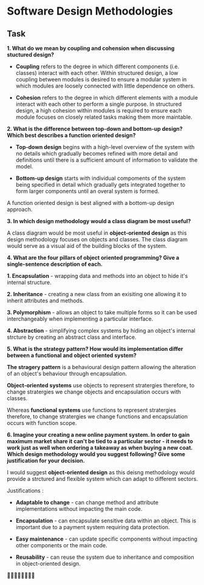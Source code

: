 # Software Design Methodologies

## Task

**1. What do we mean by coupling and cohension when discussing stuctured design?**

- **Coupling** refers to the degree in which different components (i.e. classes) interact with each other.
Within structured design, a low coupling between modules is desired to ensure a modular system in which modules are loosely connected with little dependence on others.

- **Cohesion** refers to the degree in which different elements with a module interact with each other to perform a single purpose.
In structured design, a high cohesion within modules is required to ensure each module focuses on closely related tasks making them more maintable.


**2. What is the difference between top-down and bottom-up design? Which best describes a function oriented design?**

- **Top-down design** begins with a high-level overview of the system with no details which gradually becomes refined with more detail and definitions until there is a sufficient amount of information to validate the model.

- **Bottom-up design** starts with individual compoments of the system being specified in detail which gradually gets integrated together to form larger components until an overal system is formed.

A function oriented design is best aligned with a bottom-up design approach.


**3. In which design methodology would a class diagram be most useful?**

A class diagram would be most useful in **object-oriented design** as this design methodology focuses on objects and classes. The class diagram would serve as a visual aid of the building blocks of the system.


**4. What are the four pillars of object oriented programming? Give a single-sentence description of each.**

**1. Encapsulation** - wrapping data and methods into an object to hide it's internal structure.

**2. Inheritance** - creating a new class from an exisiting one allowing it to inherit attributes and methods. 

**3. Polymorphism** - allows an object to take multiple forms so it can be used interchangeably when implementing a particular interface.

**4. Abstraction** - simplifying complex systems by hiding an object's internal strcture by creating an abstract class and interface.


**5. What is the strategy pattern? How would its implementation differ between a functional and object oriented system?**

**The stragery pattern** is a behavioural design pattern allowing the alteration of an object's behaviour through encapsulation.

**Object-oriented systems** use objects to represent stratergies therefore, to change stratergies we change objects and encapsulation occurs with classes.

Whereas **functional systems** use functions to represent stratergies therefore, to change stratergies we change functions and encapsulation occurs with function scope.


**6. Imagine your creating a new online payment system. In order to gain maximum market share it can't be tied to a particular sector - it needs to work just as well when ordering a takeaway as when buying a new coat. Which design methodology would you suggest following? Give some justification for your decision.**

I would suggest **object-oriented design** as this deisng methodology would provide a strctured and flexible system which can adapt to different sectors. 

Justifications : 
- **Adaptable to change** - can change method and attribute implementations without impacting the main code.

- **Encapsulation** - can encapsulate sensitive data within an object. This is important due to a payment system requiring data protection.

- **Easy maintenance** - can update specific components without impacting other components or the main code.

- **Reusability** - can reuse the system due to inheritance and composition in object-oriented design.

👩‍💻👩‍💻👩‍💻👩‍💻